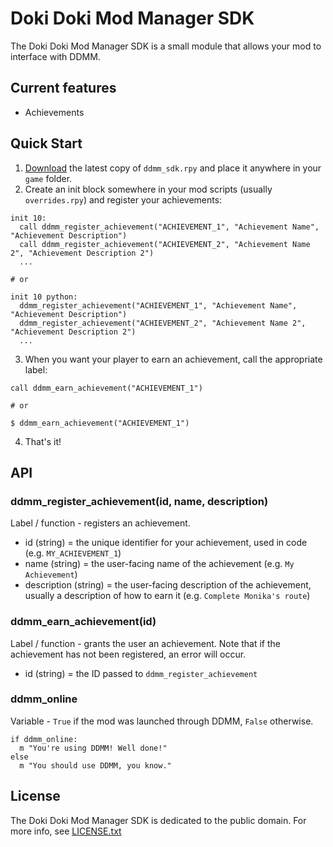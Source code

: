 # Doki Doki Mod Manager SDK

The Doki Doki Mod Manager SDK is a small module that allows your mod to interface with DDMM.

## Current features

* Achievements

## Quick Start

1. [Download](https://raw.githubusercontent.com/DokiDokiModManager/SDK/master/ddmm_sdk.rpy) the latest copy of `ddmm_sdk.rpy` and place it anywhere in your `game` folder.
2. Create an init block somewhere in your mod scripts (usually `overrides.rpy`) and register your achievements:

```
init 10:
  call ddmm_register_achievement("ACHIEVEMENT_1", "Achievement Name", "Achievement Description")
  call ddmm_register_achievement("ACHIEVEMENT_2", "Achievement Name 2", "Achievement Description 2")
  ...
  
# or

init 10 python:
  ddmm_register_achievement("ACHIEVEMENT_1", "Achievement Name", "Achievement Description")
  ddmm_register_achievement("ACHIEVEMENT_2", "Achievement Name 2", "Achievement Description 2")
  ...
```

3. When you want your player to earn an achievement, call the appropriate label:

```
call ddmm_earn_achievement("ACHIEVEMENT_1")

# or

$ ddmm_earn_achievement("ACHIEVEMENT_1")
```

4. That's it!

## API

### ddmm_register_achievement(id, name, description)

Label / function - registers an achievement.

* id (string) = the unique identifier for your achievement, used in code (e.g. `MY_ACHIEVEMENT_1`)
* name (string) = the user-facing name of the achievement (e.g. `My Achievement`)
* description (string) = the user-facing description of the achievement, usually a description of how to earn it (e.g. `Complete Monika's route`)

### ddmm_earn_achievement(id)

Label / function - grants the user an achievement. Note that if the achievement has not been registered, an error will occur.

* id (string) = the ID passed to `ddmm_register_achievement`

### ddmm_online

Variable - `True` if the mod was launched through DDMM, `False` otherwise.

```
if ddmm_online:
  m "You're using DDMM! Well done!"
else
  m "You should use DDMM, you know."
```

## License

The Doki Doki Mod Manager SDK is dedicated to the public domain. For more info, see [LICENSE.txt](LICENSE.txt)
